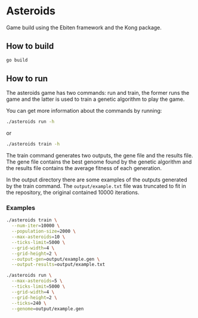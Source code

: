 # Asteroids

Game build using the Ebiten framework and the Kong package.

## How to build

```bash
go build
```

## How to run

The asteroids game has two commands: run and train, the former runs the game and the latter is used to train a
genetic algorithm to play the game.

You can get more information about the commands by running:
```bash
./asteroids run -h
```

or
```bash
./asteroids train -h
```

The train command generates two outputs, the gene file and the results file. The gene file contains the best
genome found by the genetic algorithm and the results file contains the average fitness of each generation.

In the output directory there are some examples of the outputs generated by the train command. The `output/example.txt`
file was truncated to fit in the repository, the original contained 10000 iterations.

### Examples

```bash
./asteroids train \
  --num-iter=10000 \
  --population-size=2000 \
  --max-asteroids=10 \
  --ticks-limit=5000 \
  --grid-width=4 \
  --grid-height=2 \
  --output-gen=output/example.gen \
  --output-results=output/example.txt 
```

```bash
./asteroids run \
  --max-asteroids=5 \
  --ticks-limit=5000 \
  --grid-width=4 \
  --grid-height=2 \
  --ticks=240 \
  --genome=output/example.gen
```